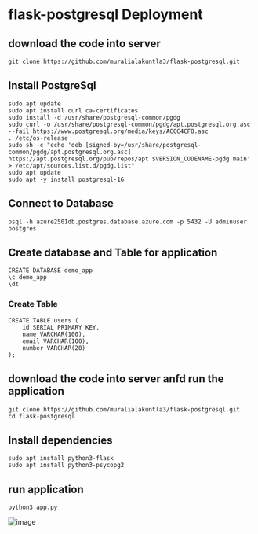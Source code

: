 # flask-postgresql Deployment
## download the code into server
```
git clone https://github.com/muralialakuntla3/flask-postgresql.git
```
## Install PostgreSql 
```
sudo apt update
sudo apt install curl ca-certificates
sudo install -d /usr/share/postgresql-common/pgdg
sudo curl -o /usr/share/postgresql-common/pgdg/apt.postgresql.org.asc --fail https://www.postgresql.org/media/keys/ACCC4CF8.asc
. /etc/os-release
sudo sh -c "echo 'deb [signed-by=/usr/share/postgresql-common/pgdg/apt.postgresql.org.asc] https://apt.postgresql.org/pub/repos/apt $VERSION_CODENAME-pgdg main' > /etc/apt/sources.list.d/pgdg.list"
sudo apt update
sudo apt -y install postgresql-16
```
## Connect to Database
```
psql -h azure2501db.postgres.database.azure.com -p 5432 -U adminuser postgres
```
## Create database and Table for application
```
CREATE DATABASE demo_app
\c demo_app
\dt
```
### Create Table
```
CREATE TABLE users (
    id SERIAL PRIMARY KEY,
    name VARCHAR(100),
    email VARCHAR(100),
    number VARCHAR(20)
);
```
## download the code into server anfd run the application
```
git clone https://github.com/muralialakuntla3/flask-postgresql.git
cd flask-postgresql
```
## Install dependencies
```
sudo apt install python3-flask
sudo apt install python3-psycopg2
```
## run application
```
python3 app.py 
```
![image](https://github.com/user-attachments/assets/b1c14f42-373e-40b4-93f1-0968ae38b8d9)






